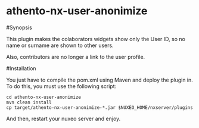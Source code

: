 # athento-nx-user-anonimize


#Synopsis

This plugin makes the colaborators widgets show only the User ID, so no name or surname are shown to other users.

Also, contributors are no longer a link to the user profile.

#Installation

You just have to compile the pom.xml using Maven and deploy the plugin in. To do this, you must use the following script:

	cd athento-nx-user-anonimize
	mvn clean install
	cp target/athento-nx-user-anonimize-*.jar $NUXEO_HOME/nxserver/plugins

And then, restart your nuxeo server and enjoy.